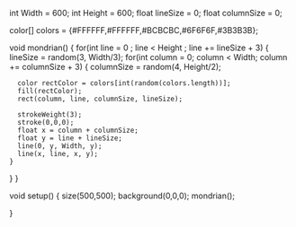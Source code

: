 int Width = 600;
int Height = 600;
float lineSize = 0;
float columnSize = 0;

color[] colors = {#FFFFFF,#FFFFFF,#BCBCBC,#6F6F6F,#3B3B3B};


void mondrian() {
  for(int line = 0 ; line < Height ; line += lineSize + 3) {
    lineSize = random(3, Width/3);
    for(int column = 0; column < Width; column += columnSize + 3) {
      columnSize = random(4, Height/2);


      color rectColor = colors[int(random(colors.length))];
      fill(rectColor);
      rect(column, line, columnSize, lineSize);
      
      strokeWeight(3);
      stroke(0,0,0);
      float x = column + columnSize;
      float y = line + lineSize;
      line(0, y, Width, y);
      line(x, line, x, y);
    }


  }
}

void setup() {
  size(500,500);
  background(0,0,0);
  mondrian();

}